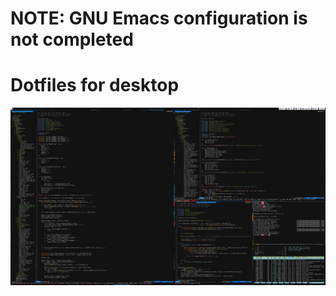 # NOTE: GNU Emacs configuration is not completed
# Dotfiles for desktop
<img src="screenshot.png">

